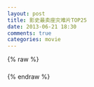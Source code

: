 ```yaml
---
layout: post
title: 影史最卖座灾难片TOP25
date: 2013-06-21 18:30
comments: true
categories: movie
---
```


<script src="/js/25_disaster.js" type="text/javascript"></script>


<div ng-app="app">
  <div class="container">
    <div ng-controller="mainCtrl">
      <div class='m' ng-repeat="m in movies">
        {% raw %}
        <h3 ng-bind-template='{{ m.Title }}'></h3>
        {% endraw %}
        <div ng-bind-html-unsafe='m.Content'></div>
      </div>
    </div>
  </div>
</div>
